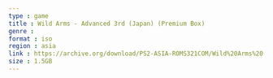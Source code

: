 ```yaml
---
type : game
title : Wild Arms - Advanced 3rd (Japan) (Premium Box)
genre : 
format : iso
region : asia
link : https://archive.org/download/PS2-ASIA-ROMS321COM/Wild%20Arms%20-%20Advanced%203rd%20%28Japan%29%20%28Premium%20Box%29.7z
size : 1.5GB
---
```

